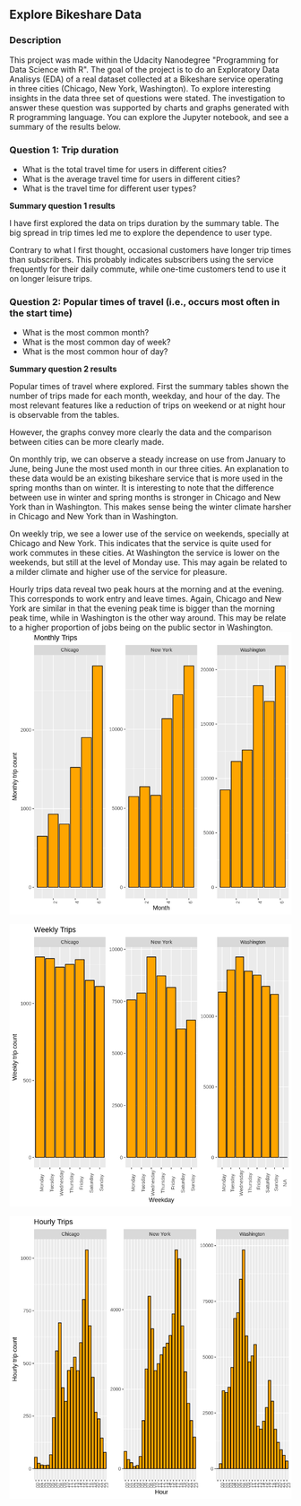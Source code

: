 ## Explore Bikeshare Data

### Description

This project was made within the Udacity Nanodegree "Programming for Data Science with R". The goal of the project is to do an Exploratory Data Analisys (EDA) of a real dataset collected at a Bikeshare service operating in three cities (Chicago, New York, Washington). To explore interesting insights in the data three set of questions were stated. The investigation to answer these question was supported by charts and graphs generated with R programming language. You can explore the Jupyter notebook, and see a summary of the results below.


### Question 1: Trip duration

- What is the total travel time for users in different cities?
- What is the average travel time for users in different cities?
- What is the travel time for different user types?

**Summary question 1 results**

I have first explored the data on trips duration by the summary table. The big spread in trip times led me to explore the dependence to user type.

Contrary to what I first thought, occasional customers have longer trip times than subscribers. This probably indicates subscribers using the service frequently for their daily commute, while one-time customers tend to use it on longer leisure trips.





### Question 2: Popular times of travel (i.e., occurs most often in the start time)

- What is the most common month?
- What is the most common day of week?
- What is the most common hour of day?

**Summary question 2 results**

Popular times of travel where explored. First the summary tables shown the number of trips made for each month, weekday, and hour of the day. The most relevant features like a reduction of trips on weekend or at night hour is observable from the tables.

However, the graphs convey more clearly the data and the comparison between cities can be more clearly made.

On monthly trip, we can observe a steady increase on use from January to June, being June the most used month in our three cities. An explanation to these data would be an existing bikeshare service that is more used in the spring months than on winter. It is interesting to note that the difference between use in winter and spring months is stronger in Chicago and New York than in Washington. This makes sense being the winter climate harsher in Chicago and New York than in Washington.

On weekly trip, we see a lower use of the service on weekends, specially at Chicago and New York. This indicates that the service is quite used for work commutes in these cities. At Washington the service is lower on the weekends, but still at the level of Monday use. This may again be related to a milder climate and higher use of the service for pleasure.

Hourly trips data reveal two peak hours at the morning and at the evening. This corresponds to work entry and leave times. Again, Chicago and New York are similar in that the evening peak time is bigger than the morning peak time, while in Washington is the other way around. This may be relate to a higher proportion of jobs being on the public sector in Washington.
![monthly](imgs/Monthly.png)

![weekly](imgs/Weekly.png)

![hourly](imgs/Hourly.png)

